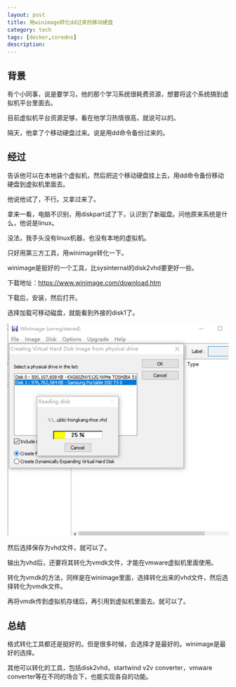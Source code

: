 ```yaml
---
layout: post
title: 用winimage转化dd过来的移动硬盘
category: tech
tags: [docker,coredns]
description: 
---
```


## 背景

有个小同事，说是要学习，他的那个学习系统很耗费资源，想要将这个系统搞到虚拟机平台里面去。

目前虚拟机平台资源足够，看在他学习热情很高，就说可以的。

隔天，他拿了个移动硬盘过来。说是用dd命令备份过来的。

## 经过

告诉他可以在本地装个虚拟机，然后把这个移动硬盘挂上去，用dd命令备份移动硬盘到虚拟机里面去。

他说他试了，不行。又拿过来了。

拿来一看，电脑不识别，用diskpart试了下，认识到了新磁盘。问他原来系统是什么，他说是linux。

没法，我手头没有linux机器，也没有本地的虚拟机。

只好用第三方工具，用winimage转化一下。

winimage是挺好的一个工具，比sysinternal的disk2vhd要更好一些。

下载地址：https://www.winimage.com/download.htm

下载后，安装，然后打开。

选择加载可移动磁盘，就能看到外接的disk1了。

![winimage](/images/tupian/winimage.jpg)

然后选择保存为vhd文件，就可以了。


输出为vhd后，还要将其转化为vmdk文件，才能在vmware虚拟机里面使用。

转化为vmdk的方法，同样是在winimage里面，选择转化出来的vhd文件，然后选择转化为vmdk文件。

再将vmdk传到虚拟机存储后，再引用到虚拟机里面去。就可以了。

## 总结

格式转化工具都还是挺好的。但是很多时候，会选择才是最好的。winimage是最好的选择。

其他可以转化的工具，包括disk2vhd，startwind v2v converter，vmware converter等在不同的场合下，也能实现各自的功能。







